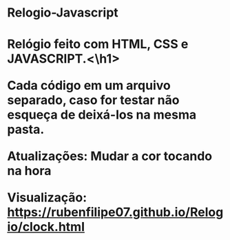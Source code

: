 # Relogio-Javascript
<h1>Relógio feito com HTML, CSS e JAVASCRIPT.<\h1>

Cada código em um arquivo separado, caso for testar não esqueça de deixá-los na mesma pasta.

Atualizações: Mudar a cor tocando na hora

Visualização: https://rubenfilipe07.github.io/Relogio/clock.html
